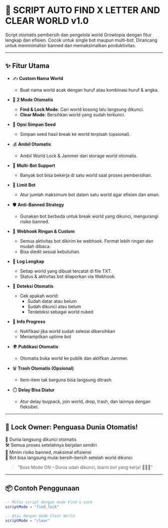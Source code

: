# 🔧 SCRIPT AUTO FIND X LETTER AND CLEAR WORLD v1.0 

Script otomatis pembersih dan pengelola world Growtopia dengan fitur lengkap dan efisien. Cocok untuk single bot maupun multi-bot. Dirancang untuk meminimalisir banned dan memaksimalkan produktivitas.

---

## ✨ Fitur Utama

- ✍️ **Custom Nama World**
  - Buat nama world acak dengan huruf atau kombinasi huruf & angka.

- 🔄 **2 Mode Otomatis**
  - **Find & Lock Mode**: Cari world kosong lalu langsung dikunci.
  - **Clear Mode**: Bersihkan world yang sudah terkunci.

- 🌱 **Opsi Simpan Seed**
  - Simpan seed hasil break ke world terpisah (opsional).

- 💰 **Ambil Otomatis**
  - Ambil World Lock & Jammer dari storage world otomatis.

- 🤖 **Multi-Bot Support**
  - Banyak bot bisa bekerja di satu world saat proses pembersihan.

- 🔢 **Limit Bot**
  - Atur jumlah maksimum bot dalam satu world agar efisien dan aman.

- 🛡️ **Anti-Banned Strategy**
  - Gunakan bot berbeda untuk break world yang dikunci, mengurangi risiko banned.

- 🔔 **Webhook Ringan & Custom**
  - Semua aktivitas bot dikirim ke webhook. Format lebih ringan dan mudah dibaca.
  - Bisa diedit sesuai kebutuhan.

- 📄 **Log Lengkap**
  - Setiap world yang dibuat tercatat di file TXT.
  - Status & aktivitas bot dilaporkan via Webhook.

- 🧠 **Deteksi Otomatis**
  - Cek apakah world:
    - Sudah datar atau belum
    - Sudah dikunci atau belum
    - Terdeteksi sebagai world nuked

- 🏁 **Info Progress**
  - Notifikasi jika world sudah selesai dibersihkan
  - Menampilkan uptime bot

- 🌍 **Publikasi Otomatis**
  - Otomatis buka world ke publik dan aktifkan Jammer.

- 🗑️ **Trash Otomatis (Opsional)**
  - Item-item tak berguna bisa langsung ditrash.

- ⏱️ **Delay Bisa Diatur**
  - Atur delay buypack, join world, drop, trash, dan lainnya dengan fleksibel.

---

## 👑 Lock Owner: Penguasa Dunia Otomatis!

🔐 Dunia langsung dikunci otomatis  
🛠️ Semua proses setelahnya berjalan sendiri  
🤖 Minim risiko banned, maksimal efisiensi  
📡 Bot bisa langsung mulai bersih-bersih setelah world dikunci

> "Boss Mode ON – Dunia udah dikunci, biarin bot yang kerja! 💼👷‍♂️"

---

## 📦 Contoh Penggunaan

```lua
-- Mulai script dengan mode Find & Lock
scriptMode = "find_lock"

-- Atau dengan mode Clear World
scriptMode = "clear"

